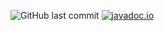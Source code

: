![GitHub last commit](https://img.shields.io/github/last-commit/arcizon/triton-mdata-client)
[![javadoc.io](https://javadoc.io/badge2/com.github.arcizon/triton-mdata-client/javadoc.io.svg)](https://javadoc.io/doc/com.github.arcizon/triton-mdata-client)


